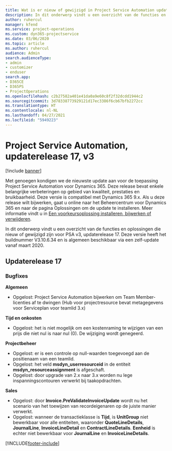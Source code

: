 ```yaml
---
title: Wat is er nieuw of gewijzigd in Project Service Automation updaterelease 17, v3
description: In dit onderwerp vindt u een overzicht van de functies en oplossingen die beschikbaar zijn voor Project Service Automation updaterelease 17, v3.
author: ruhercul
manager: kfend
ms.service: project-operations
ms.custom: dyn365-projectservice
ms.date: 03/06/2020
ms.topic: article
ms.author: ruhercul
audience: Admin
search.audienceType:
- admin
- customizer
- enduser
search.app:
- D365CE
- D365PS
- ProjectOperations
ms.openlocfilehash: c2b27582a401e41da0a9e60c8f2f32dcdd1944c2
ms.sourcegitcommit: 3d78338773929121d17ec3386f6cb67bfb2272cc
ms.translationtype: HT
ms.contentlocale: nl-NL
ms.lasthandoff: 04/27/2021
ms.locfileid: "5949223"
---
```

# <a name="project-service-automation-update-release-17-v3"></a>Project Service Automation, updaterelease 17, v3

[!include [banner](../includes/psa-now-project-operations.md)]

Met genoegen kondigen we de nieuwste update aan voor de toepassing Project Service Automation voor Dynamics 365. Deze release bevat enkele belangrijke verbeteringen op gebied van kwaliteit, prestaties en bruikbaarheid.  Deze versie is compatibel met Dynamics 365 9.x. Als u deze release wilt bijwerken, gaat u online naar het Beheercentrum voor Dynamics 365 en naar de pagina Oplossingen om de update te installeren. Meer informatie vindt u in [Een voorkeursoplossing installeren, bijwerken of verwijderen](/power-platform/admin/install-remove-preferred-solution).

In dit onderwerp vindt u een overzicht van de functies en oplossingen die nieuw of gewijzigd zijn voor PSA v3, updaterelease 17. Deze versie heeft het buildnummer V3.10.6.34 en is algemeen beschikbaar via een zelf-update vanaf maart 2020.


## <a name="update-release-17"></a>Updaterelease 17

### <a name="bug-fixes"></a>Bugfixes

**Algemeen**

- Opgelost: Project Service Automation bijwerken om Team Member-licenties af te dwingen (Hub voor projectresource bevat metagegevens voor Serviceplan voor teamlid 3.x)
 
**Tijd en onkosten**

- Opgelost: het is niet mogelijk om een kostenraming te wijzigen van een prijs die niet nul is naar nul (0). De wijziging wordt genegeerd.

**Projectbeheer**

- Opgelost: er is een controle op null-waarden toegevoegd aan de positienaam van een teamlid.
- Opgelost: het veld **msdyn_userresourceid** in de entiteit **msdyn_resourceassignment** is afgeschaft.
- Opgelost: door upgrade van 2.x naar 3.x worden nu lege inspanningscontouren verwerkt bij taakopdrachten.

**Sales**

- Opgelost: door **Invoice.PreValidateInvoiceUpdate** wordt nu het scenario van het toewijzen van recordeigenaren op de juiste manier verwerkt.
- Opgelost: wanneer de transactieklasse is **Tijd**, is **UnitGroup** niet bewerkbaar voor alle entiteiten, waaronder **QuoteLineDetails**, **JournalLine**, **InvoiceLineDetail** en **ContractLineDetails**. **Eenheid** is echter niet bewerkbaar voor **JournalLine** en **InvoiceLineDetails**.




[!INCLUDE[footer-include](../includes/footer-banner.md)]